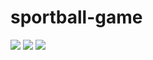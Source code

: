 # sportball-game


<p float="left">
  <img src="https://github.com/aspectkit/sportball-game/assets/106041120/5ba364d9-6461-45ac-9be5-428a0cf8c23f" />
  <img src="https://github.com/aspectkit/sportball-game/assets/106041120/16afba27-4ecb-4dd7-955a-150adf676200" />
  <img src="https://github.com/aspectkit/sportball-game/assets/106041120/d09abfc5-cc2b-41cd-9329-6e471b9b323f" />
</p>
